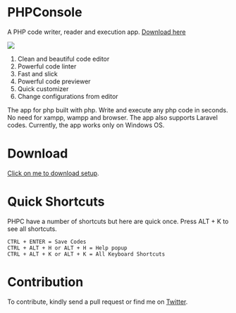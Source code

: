 # PHPConsole
A PHP code writer, reader and execution app. <a href="#download">Download here</a>

<img src="https://github.com/coderatio/phpconsole/blob/master/docs/gif_1.gif"/>

<ol>
  <li>Clean and beautiful code editor</li>
  <li>Powerful code linter</li>
  <li>Fast and slick</li>
  <li>Powerful code previewer</li>
  <li>Quick customizer</li>
  <li>Change configurations from editor</li>
</ol>

The app for php built with php. Write and execute any php code in seconds. No need for xampp, wampp and browser. The app also supports Laravel codes. Currently, the app works only on Windows OS.

# Download
<a href="https://www.dropbox.com/sh/btptkggo0co3ciu/AABjNBXt9mFVA2D6DquPMD5ia?dl=0&preview=PHPCSetup.zip">Click on me to download setup</a>.

# Quick Shortcuts
PHPC have a number of shortcuts but here are quick once. Press ALT + K to see all shortcuts.
```vim
CTRL + ENTER = Save Codes
CTRL + ALT + H or ALT + H = Help popup
CTRL + ALT + K or ALT + K = All Keyboard Shortcuts
```

# Contribution
To contribute, kindly send a pull request or find me on <a href="https://twitter.com/josiahoyahaya">Twitter</a>.
